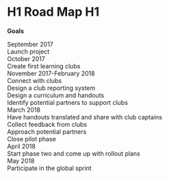 # H1 Road Map H1 # 

**Goals**  

September 2017 <br/>
Launch project <br/>
October 2017 <br/>
Create first learning clubs <br/>
November 2017-February 2018 <br/>
Connect with clubs <br/>
Design a club reporting system <br/>
Design a curriculum and handouts <br/>
Identify potential partners to support clubs <br/>
March 2018 <br/>
Have handouts translated and share with club captains <br/>
Collect feedback from clubs <br/>
Approach potential partners <br/>
Close pilot phase <br/>
April 2018 <br/>
Start phase two and come up with rollout plans <br/>
May 2018 <br/>
Participate in the global sprint 
